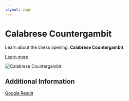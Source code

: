```yaml
---
layout: page
---
```

# Calabrese Countergambit

Learn about the chess opening: **Calabrese Countergambit**.

[Learn more](https://www.thechesswebsite.com/calabrese-countergambit/)

![Calabrese Countergambit](https://www.thechesswebsite.com/wp-content/uploads/2015/08/the-calabrese-countergambit.jpg)

## Additional Information

[Google Result](https://www.chess.com/openings/Bishops-Opening-Calabrese-Countergambit)
